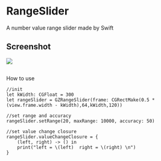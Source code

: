 # RangeSlider
A number value range slider made by Swift

## Screenshot
![](http://img1.ph.126.net/gz2fmjyVLNDVr6YAdemYHQ==/6631252483655454505.png)

##
How to use
```
//init
let kWidth: CGFloat = 300
let rangeSlider = GZRangeSlider(frame: CGRectMake(0.5 * (view.frame.width - kWidth),64,kWidth,120))

//set range and accuracy
rangeSlider.setRange(20, maxRange: 10000, accuracy: 50)

//set value change closure
rangeSlider.valueChangeClosure = {
    (left, right) -> () in
    print("left = \(left)  right = \(right) \n")
}


```
